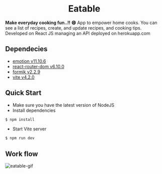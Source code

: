 
<h1 align="center">Eatable</h1>

<strong>Make everyday cooking fun..!! 😄</strong> App to empower home cooks. You can see a list of recipes, create, and update recipes, and cooking tips. Developed on React JS managing an API deployed on herokuapp.com

## Dependecies
- [emotion v11.10.6](https://emotion.sh/docs/introduction)
- [react-router-dom v6.10.0](https://reactrouter.com/en/main)
- [formik v2.2.9](https://formik.org/)   
- [vite v4.2.0](https://vitejs.dev/)  

## Quick Start
- Make sure you have the latest version of NodeJS
- Install dependencies
```bash
$ npm install
```
- Start Vite server
```bash
$ npm run dev
```
## Work flow
![eatable-gif](https://user-images.githubusercontent.com/103447091/232905915-c6ebf580-1384-495f-95ae-1a8ae4760eb7.gif)
